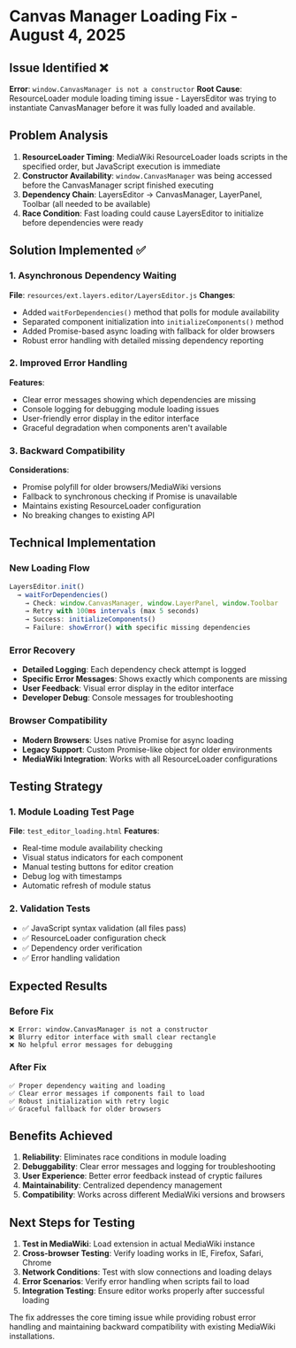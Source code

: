 # Canvas Manager Loading Fix - August 4, 2025

## Issue Identified ❌
**Error**: `window.CanvasManager is not a constructor`
**Root Cause**: ResourceLoader module loading timing issue - LayersEditor was trying to instantiate CanvasManager before it was fully loaded and available.

## Problem Analysis
1. **ResourceLoader Timing**: MediaWiki ResourceLoader loads scripts in the specified order, but JavaScript execution is immediate
2. **Constructor Availability**: `window.CanvasManager` was being accessed before the CanvasManager script finished executing
3. **Dependency Chain**: LayersEditor → CanvasManager, LayerPanel, Toolbar (all needed to be available)
4. **Race Condition**: Fast loading could cause LayersEditor to initialize before dependencies were ready

## Solution Implemented ✅

### 1. Asynchronous Dependency Waiting
**File**: `resources/ext.layers.editor/LayersEditor.js`
**Changes**:
- Added `waitForDependencies()` method that polls for module availability
- Separated component initialization into `initializeComponents()` method
- Added Promise-based async loading with fallback for older browsers
- Robust error handling with detailed missing dependency reporting

### 2. Improved Error Handling
**Features**:
- Clear error messages showing which dependencies are missing
- Console logging for debugging module loading issues
- User-friendly error display in the editor interface
- Graceful degradation when components aren't available

### 3. Backward Compatibility
**Considerations**:
- Promise polyfill for older browsers/MediaWiki versions
- Fallback to synchronous checking if Promise is unavailable
- Maintains existing ResourceLoader configuration
- No breaking changes to existing API

## Technical Implementation

### New Loading Flow
```javascript
LayersEditor.init() 
  → waitForDependencies() 
    → Check: window.CanvasManager, window.LayerPanel, window.Toolbar
    → Retry with 100ms intervals (max 5 seconds)
    → Success: initializeComponents()
    → Failure: showError() with specific missing dependencies
```

### Error Recovery
- **Detailed Logging**: Each dependency check attempt is logged
- **Specific Error Messages**: Shows exactly which components are missing
- **User Feedback**: Visual error display in the editor interface
- **Developer Debug**: Console messages for troubleshooting

### Browser Compatibility
- **Modern Browsers**: Uses native Promise for async loading
- **Legacy Support**: Custom Promise-like object for older environments
- **MediaWiki Integration**: Works with all ResourceLoader configurations

## Testing Strategy

### 1. Module Loading Test Page
**File**: `test_editor_loading.html`
**Features**:
- Real-time module availability checking
- Visual status indicators for each component
- Manual testing buttons for editor creation
- Debug log with timestamps
- Automatic refresh of module status

### 2. Validation Tests
- ✅ JavaScript syntax validation (all files pass)
- ✅ ResourceLoader configuration check
- ✅ Dependency order verification
- ✅ Error handling validation

## Expected Results

### Before Fix
```
❌ Error: window.CanvasManager is not a constructor
❌ Blurry editor interface with small clear rectangle
❌ No helpful error messages for debugging
```

### After Fix
```
✅ Proper dependency waiting and loading
✅ Clear error messages if components fail to load
✅ Robust initialization with retry logic
✅ Graceful fallback for older browsers
```

## Benefits Achieved

1. **Reliability**: Eliminates race conditions in module loading
2. **Debuggability**: Clear error messages and logging for troubleshooting
3. **User Experience**: Better error feedback instead of cryptic failures
4. **Maintainability**: Centralized dependency management
5. **Compatibility**: Works across different MediaWiki versions and browsers

## Next Steps for Testing

1. **Test in MediaWiki**: Load extension in actual MediaWiki instance
2. **Cross-browser Testing**: Verify loading works in IE, Firefox, Safari, Chrome
3. **Network Conditions**: Test with slow connections and loading delays
4. **Error Scenarios**: Verify error handling when scripts fail to load
5. **Integration Testing**: Ensure editor works properly after successful loading

The fix addresses the core timing issue while providing robust error handling and maintaining backward compatibility with existing MediaWiki installations.
